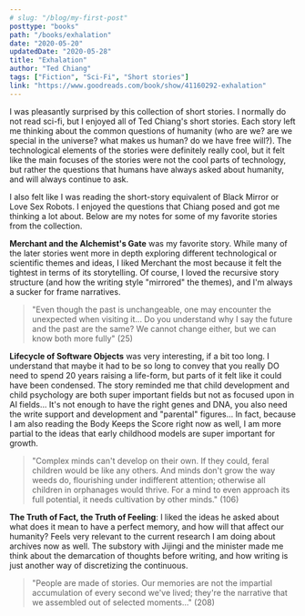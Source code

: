 ```yaml
---
# slug: "/blog/my-first-post"
posttype: "books"
path: "/books/exhalation"
date: "2020-05-20"
updatedDate: "2020-05-28"
title: "Exhalation"
author: "Ted Chiang"
tags: ["Fiction", "Sci-Fi", "Short stories"]
link: "https://www.goodreads.com/book/show/41160292-exhalation"
---
```


I was pleasantly surprised by this collection of short stories. I normally do not read sci-fi, but I enjoyed all of Ted Chiang's short stories. Each story left me thinking about the common questions of humanity (who are we? are we special in the universe? what makes us human? do we have free will?). The technological elements of the stories were definitely really cool, but it felt like the main focuses of the stories were not the cool parts of technology, but rather the questions that humans have always asked about humanity, and will always continue to ask. 

I also felt like I was reading the short-story equivalent of Black Mirror or Love Sex Robots. I enjoyed the questions that Chiang posed and got me thinking a lot about. Below are my notes for some of my favorite stories from the collection.

<b>Merchant and the Alchemist's Gate</b> was my favorite story. While many of the later stories went more in depth exploring different technological or scientific themes and ideas, I liked Merchant the most because it felt the tightest in terms of its storytelling. Of course, I loved the recursive story structure (and how the writing style "mirrored" the themes), and I'm always a sucker for frame narratives.

> "Even though the past is unchangeable, one may encounter the unexpected when visiting it... Do you understand why I say the future and the past are the same? We cannot change either, but we can know both more fully" (25)

<b>Lifecycle of Software Objects</b> was very interesting, if a bit too long. I understand that maybe it had to be so long to convey that you really DO need to spend 20 years raising a life-form, but parts of it felt like it could have been condensed. The story reminded me that child development and child psychology are both super important fields but not as focused upon in AI fields... It's not enough to have the right genes and DNA, you also need the write support and development and "parental" figures... In fact, because I am also reading the Body Keeps the Score right now as well, I am more partial to the ideas that early childhood models are super important for growth.

> "Complex minds can't develop on their own. If they could, feral children would be like any others. And minds don't grow the way weeds do, flourishing under indifferent attention; otherwise all children in orphanages would thrive. For a mind to even approach its full potential, it needs cultivation by other minds." (106)

<b>The Truth of Fact, the Truth of Feeling</b>: I liked the ideas he asked about what does it mean to have a perfect memory, and how will that affect our humanity? Feels very relevant to the current research I am doing about archives now as well. The substory with Jijingi and the minister made me think about the demarcation of thoughts before writing, and how writing is just another way of discretizing the continuous.

> "People are made of stories. Our memories are not the impartial accumulation of every second we've lived; they're the narrative that we assembled out of selected moments..." (208)